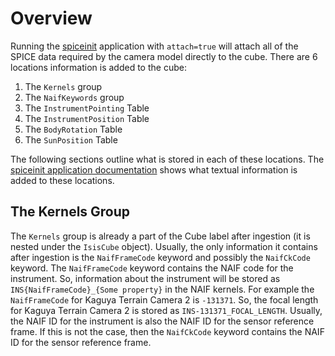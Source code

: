 # Overview
Running the [spiceinit](https://isis.astrogeology.usgs.gov/Application/presentation/Tabbed/spiceinit/spiceinit.html) application with `attach=true` will attach all of the SPICE data required by the camera model directly to the cube. There are 6 locations information is added to the cube:

1. The `Kernels` group
1. The `NaifKeywords` group
1. The `InstrumentPointing` Table
1. The `InstrumentPosition` Table
1. The `BodyRotation` Table
1. The `SunPosition` Table

The following sections outline what is stored in each of these locations. The [spiceinit application documentation](https://isis.astrogeology.usgs.gov/Application/presentation/Tabbed/spiceinit/spiceinit.html) shows what textual information is added to these locations.

## The Kernels Group
The `Kernels` group is already a part of the Cube label after ingestion (it is nested under the `IsisCube` object). Usually, the only information it contains after ingestion is the `NaifFrameCode` keyword and possibly the `NaifCkCode` keyword. The `NaifFrameCode` keyword contains the NAIF code for the instrument. So, information about the instrument will be stored as `INS{NaifFrameCode}_{Some property}` in the NAIF kernels. For example the `NaifFrameCode` for Kaguya Terrain Camera 2 is `-131371`. So, the focal length for Kaguya Terrain Camera 2 is stored as `INS-131371_FOCAL_LENGTH`. Usually, the NAIF ID for the instrument is also the NAIF ID for the sensor reference frame. If this is not the case, then the `NaifCkCode` keyword contains the NAIF ID for the sensor reference frame.